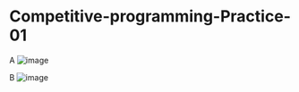 # Competitive-programming-Practice-01

A
![image](https://github.com/kaniz-codes/Competitive-programming-Practice-01/assets/138873297/31d2fd0a-a5de-46ec-8459-21d273b6dd90)

B
![image](https://github.com/kaniz-codes/Competitive-programming-Practice-01/assets/138873297/a0af415c-80ae-4612-99d1-0fa38640bfaf)
